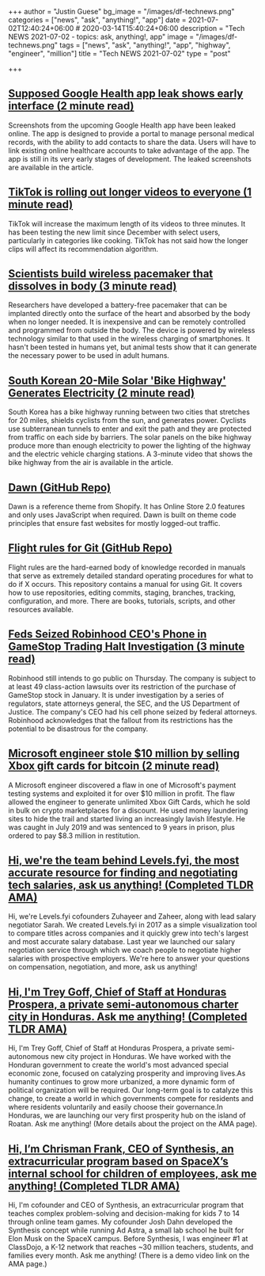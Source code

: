 +++
author = "Justin Guese"
bg_image = "/images/df-technews.png"
categories = ["news", "ask", "anything!", "app"]
date = 2021-07-02T12:40:24+06:00 # 2020-03-14T15:40:24+06:00
description = "Tech NEWS 2021-07-02 - topics: ask, anything!, app"
image = "/images/df-technews.png"
tags = ["news", "ask", "anything!", "app", "highway", "engineer", "million"]
title = "Tech NEWS 2021-07-02"
type = "post"

+++

## [Supposed Google Health app leak shows early interface (2 minute read)](https://9to5google.com/2021/07/01/supposed-google-health-app-leak-shows-upcoming-medical-record-handling-interface/)

Screenshots from the upcoming Google Health app have been leaked online. The app is designed to provide a portal to manage personal medical records, with the ability to add contacts to share the data. Users will have to link existing online healthcare accounts to take advantage of the app. The app is still in its very early stages of development. The leaked screenshots are available in the article.

## [TikTok is rolling out longer videos to everyone (1 minute read)](https://www.theverge.com/2021/7/1/22558856/tiktok-videos-three-minutes-length)

TikTok will increase the maximum length of its videos to three minutes. It has been testing the new limit since December with select users, particularly in categories like cooking. TikTok has not said how the longer clips will affect its recommendation algorithm.

## [Scientists build wireless pacemaker that dissolves in body (3 minute read)](https://www.theguardian.com/science/2021/jun/28/wireless-pacemaker-dissolves-body)

Researchers have developed a battery-free pacemaker that can be implanted directly onto the surface of the heart and absorbed by the body when no longer needed. It is inexpensive and can be remotely controlled and programmed from outside the body. The device is powered by wireless technology similar to that used in the wireless charging of smartphones. It hasn't been tested in humans yet, but animal tests show that it can generate the necessary power to be used in adult humans.

## [South Korean 20-Mile Solar 'Bike Highway' Generates Electricity (2 minute read)](https://interestingengineering.com/south-korean-20-mile-solar-bike-highway-generates-electricity)

South Korea has a bike highway running between two cities that stretches for 20 miles, shields cyclists from the sun, and generates power. Cyclists use subterranean tunnels to enter and exit the path and they are protected from traffic on each side by barriers. The solar panels on the bike highway produce more than enough electricity to power the lighting of the highway and the electric vehicle charging stations. A 3-minute video that shows the bike highway from the air is available in the article.

## [Dawn (GitHub Repo)](https://github.com/Shopify/dawn)

Dawn is a reference theme from Shopify. It has Online Store 2.0 features and only uses JavaScript when required. Dawn is built on theme code principles that ensure fast websites for mostly logged-out traffic.

## [Flight rules for Git (GitHub Repo)](https://github.com/k88hudson/git-flight-rules)

Flight rules are the hard-earned body of knowledge recorded in manuals that serve as extremely detailed standard operating procedures for what to do if X occurs. This repository contains a manual for using Git. It covers how to use repositories, editing commits, staging, branches, tracking, configuration, and more. There are books, tutorials, scripts, and other resources available.

## [Feds Seized Robinhood CEO's Phone in GameStop Trading Halt Investigation (3 minute read)](https://www.vice.com/en/article/wx5p8z/feds-seized-robinhood-ceos-phone-in-gamestop-trading-halt-investigation)

Robinhood still intends to go public on Thursday. The company is subject to at least 49 class-action lawsuits over its restriction of the purchase of GameStop stock in January. It is under investigation by a series of regulators, state attorneys general, the SEC, and the US Department of Justice. The company's CEO had his cell phone seized by federal attorneys. Robinhood acknowledges that the fallout from its restrictions has the potential to be disastrous for the company.

## [Microsoft engineer stole $10 million by selling Xbox gift cards for bitcoin (2 minute read)](https://www.pcgamer.com/microsoft-engineer-stole-dollar10-million-by-selling-xbox-gift-cards-for-bitcoin/)

A Microsoft engineer discovered a flaw in one of Microsoft's payment testing systems and exploited it for over $10 million in profit. The flaw allowed the engineer to generate unlimited Xbox Gift Cards, which he sold in bulk on crypto marketplaces for a discount. He used money laundering sites to hide the trail and started living an increasingly lavish lifestyle. He was caught in July 2019 and was sentenced to 9 years in prison, plus ordered to pay $8.3 million in restitution.

## [Hi, we're the team behind Levels.fyi, the most accurate resource for finding and negotiating tech salaries, ask us anything! (Completed TLDR AMA)](https://tldr.tech/token/6c3ef825381ee396191f77cb92dd1969?redirect=https%3A%2F%2Ftldr.tech%2Fama%2Flevels-fyi/1/0100017a66b1292c-50e34e24-cb06-4372-8545-7dad2e4f19b7-000000/zZLvq2o-0RKQdk_UkrWXjCDX2BgEiMv2zCy4-CwLbAg=204)

Hi, we're Levels.fyi cofounders Zuhayeer and Zaheer, along with lead salary negotiator Sarah. We created Levels.fyi in 2017 as a simple visualization tool to compare titles across companies and it quickly grew into tech's largest and most accurate salary database. Last year we launched our salary negotiation service through which we coach people to negotiate higher salaries with prospective employers. We're here to answer your questions on compensation, negotiation, and more, ask us anything!

## [Hi, I'm Trey Goff, Chief of Staff at Honduras Prospera, a private semi-autonomous charter city in Honduras. Ask me anything! (Completed TLDR AMA)](https://tldr.tech/token/6c3ef825381ee396191f77cb92dd1969?redirect=https%3A%2F%2Ftldr.tech%2Fama%2Ftrey-goff/1/0100017a66b1292c-50e34e24-cb06-4372-8545-7dad2e4f19b7-000000/gshiPB_cFXM3N-JHL3UzQs4OoyukF8bRPXGikHZWkFQ=204)

Hi, I'm Trey Goff, Chief of Staff at Honduras Prospera, a private semi-autonomous new city project in Honduras. We have worked with the Honduran government to create the world's most advanced special economic zone, focused on catalyzing prosperity and improving lives.As humanity continues to grow more urbanized, a more dynamic form of political organization will be required. Our long-term goal is to catalyze this change, to create a world in which governments compete for residents and where residents voluntarily and easily choose their governance.In Honduras, we are launching our very first prosperity hub on the island of Roatan. Ask me anything! (More details about the project on the AMA page).

## [Hi, I’m Chrisman Frank, CEO of Synthesis, an extracurricular program based on SpaceX’s internal school for children of employees, ask me anything! (Completed TLDR AMA)](https://tldr.tech/token/6c3ef825381ee396191f77cb92dd1969?redirect=https%3A%2F%2Ftldr.tech%2Fama%2Fchrisman-frank/1/0100017a66b1292c-50e34e24-cb06-4372-8545-7dad2e4f19b7-000000/9w77qQ91VtyHHMM_7STnFbJMpngjwU7Xg79gvKgjdEI=204)

Hi, I'm cofounder and CEO of Synthesis, an extracurricular program that teaches complex problem-solving and decision-making for kids 7 to 14 through online team games. My cofounder Josh Dahn developed the Synthesis concept while running Ad Astra, a small lab school he built for Elon Musk on the SpaceX campus. Before Synthesis, I was engineer #1 at ClassDojo, a K-12 network that reaches ~30 million teachers, students, and families every month. Ask me anything! (There is a demo video link on the AMA page.)

